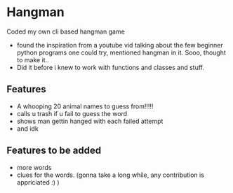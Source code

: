 # Hangman
Coded my own cli based hangman game
- found the inspiration from a youtube vid talking about the few beginner python programs one could try, mentioned hangman in it. Sooo, thought to make it..
- Did it before i knew to work with functions and classes and stuff. 
## Features 
- A whooping 20 animal names to guess from!!!!!
- calls u trash if u fail to guess the word
- shows man gettin hanged with each failed attempt
- and idk
## Features to be added
- more words
- clues for the words. (gonna take a long while, any contribution is appriciated :) )
